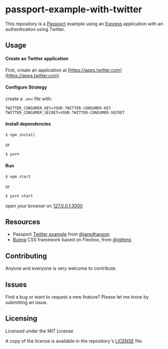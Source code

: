 # passport-example-with-twitter

This repository is a [Passport](http://www.passportjs.org/) example using an [Express](http://expressjs.com/) application with an authentication using Twitter.

## Usage

#### Create an Twitter application

First, create an application at [https://apps.twitter.com](https://apps.twitter.com)


#### Configure Strategy

create a `.env` file with:
```
TWITTER_CONSUMER_KEY=YOUR-TWITTER-CONSUMER-KEY
TWITTER_CONSUMER_SECRET=YOUR-TWITTER-CONSUMER-SECRET
```

#### Install dependencies

```sh
$ npm install
```

or

```sh
$ yarn
```

#### Run

```sh
$ npm start
```

or

```sh
$ yarn start
```

open your browser on [127.0.0.1:3000](http://127.0.0.1:3000)

## Resources

- Passport [Twitter example](https://github.com/passport/express-4.x-twitter-example) from [@jaredhanson](https://github.com/jaredhanson)
- [Bulma](https://bulma.io/) CSS framework based on Flexbox, from [@jgthms](https://github.com/jgthms)

## Contributing
Anyone and everyone is very welcome to contribute.

## Issues
Find a bug or want to request a new feature? Please let me know by submitting an issue.

## Licensing
Licensed under the MIT License

A copy of the license is available in the repository's [LICENSE](LICENSE) file.
